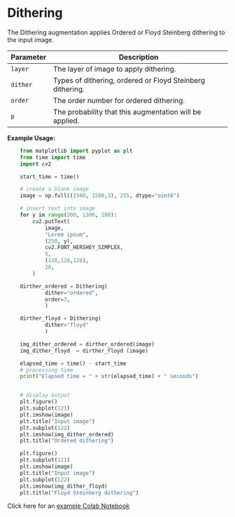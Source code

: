 # Dithering

The Dithering augmentation applies Ordered or Floyd Steinberg dithering to the input image.


| Parameter | Description                                               |
|-----------|-----------------------------------------------------------|
| `layer`   | The layer of image to apply dithering.                    |
| `dither`  | Types of dithering, ordered or Floyd Steinberg dithering. |
| `order`   | The order number for ordered dithering.                   |
| `p`       | The probability that this augmentation will be applied.   |


**Example Usage:**
```python
    from matplotlib import pyplot as plt
    from time import time
    import cv2

    start_time = time()

    # create a blank image
    image = np.full((1500, 1500,3), 255, dtype="uint8")

    # insert text into image
    for y in range(200, 1300, 100):
        cv2.putText(
            image,
            "Lorem ipsum",
            (250, y),
            cv2.FONT_HERSHEY_SIMPLEX,
            5,
            (128,128,128),
            20,
        )

    dirther_ordered = Dithering(
            dither="ordered",
            order=3,
            )

    dirther_floyd = Dithering(
            dither="floyd"
            )

    img_dither_ordered = dirther_ordered(image)
    img_dither_floyd  = dirther_floyd (image)

    elapsed_time = time() - start_time
    # processing time
    print("Elapsed time = " + str(elapsed_time) + " seconds")


    # display output
    plt.figure()
    plt.subplot(121)
    plt.imshow(image)
    plt.title("Input image")
    plt.subplot(122)
    plt.imshow(img_dither_ordered)
    plt.title("Ordered dithering")

    plt.figure()
    plt.subplot(121)
    plt.imshow(image)
    plt.title("Input image")
    plt.subplot(122)
    plt.imshow(img_dither_floyd)
    plt.title("Floyd Steinberg dithering")
```


Click here for an [example Colab Notebook](https://colab.research.google.com/drive/19bqVyTF21BlzvEH4wOg_zFoFnCepPH1h?usp=sharing)
